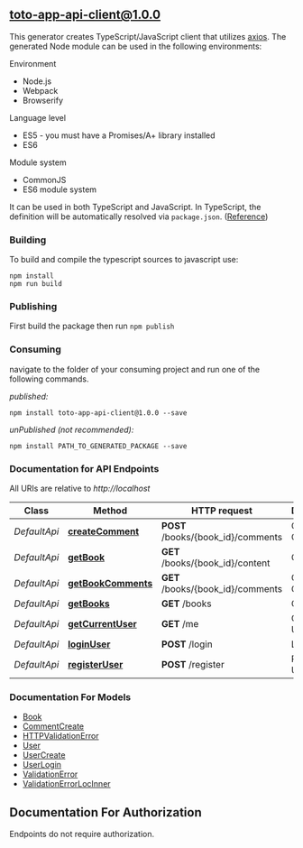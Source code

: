 ## toto-app-api-client@1.0.0

This generator creates TypeScript/JavaScript client that utilizes [axios](https://github.com/axios/axios). The generated Node module can be used in the following environments:

Environment
* Node.js
* Webpack
* Browserify

Language level
* ES5 - you must have a Promises/A+ library installed
* ES6

Module system
* CommonJS
* ES6 module system

It can be used in both TypeScript and JavaScript. In TypeScript, the definition will be automatically resolved via `package.json`. ([Reference](https://www.typescriptlang.org/docs/handbook/declaration-files/consumption.html))

### Building

To build and compile the typescript sources to javascript use:
```
npm install
npm run build
```

### Publishing

First build the package then run `npm publish`

### Consuming

navigate to the folder of your consuming project and run one of the following commands.

_published:_

```
npm install toto-app-api-client@1.0.0 --save
```

_unPublished (not recommended):_

```
npm install PATH_TO_GENERATED_PACKAGE --save
```

### Documentation for API Endpoints

All URIs are relative to *http://localhost*

Class | Method | HTTP request | Description
------------ | ------------- | ------------- | -------------
*DefaultApi* | [**createComment**](docs/DefaultApi.md#createcomment) | **POST** /books/{book_id}/comments | Create Comment
*DefaultApi* | [**getBook**](docs/DefaultApi.md#getbook) | **GET** /books/{book_id}/content | Get Book
*DefaultApi* | [**getBookComments**](docs/DefaultApi.md#getbookcomments) | **GET** /books/{book_id}/comments | Get Book Comments
*DefaultApi* | [**getBooks**](docs/DefaultApi.md#getbooks) | **GET** /books | Get Books
*DefaultApi* | [**getCurrentUser**](docs/DefaultApi.md#getcurrentuser) | **GET** /me | Get Current User
*DefaultApi* | [**loginUser**](docs/DefaultApi.md#loginuser) | **POST** /login | Login User
*DefaultApi* | [**registerUser**](docs/DefaultApi.md#registeruser) | **POST** /register | Register User


### Documentation For Models

 - [Book](docs/Book.md)
 - [CommentCreate](docs/CommentCreate.md)
 - [HTTPValidationError](docs/HTTPValidationError.md)
 - [User](docs/User.md)
 - [UserCreate](docs/UserCreate.md)
 - [UserLogin](docs/UserLogin.md)
 - [ValidationError](docs/ValidationError.md)
 - [ValidationErrorLocInner](docs/ValidationErrorLocInner.md)


<a id="documentation-for-authorization"></a>
## Documentation For Authorization

Endpoints do not require authorization.

